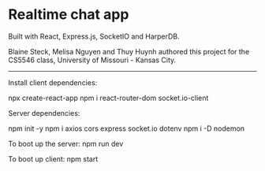 # Realtime chat app

Built with React, Express.js, SocketIO and HarperDB.

Blaine Steck, Melisa Nguyen and Thuy Huynh authored this project for the CS5546 class, University of Missouri - Kansas City.

--------------------------------------------------------------------------------------------------------------------------------

Install client dependencies:

npx create-react-app
npm i react-router-dom socket.io-client

Server dependencies:

npm init -y
npm i axios cors express socket.io dotenv
npm i -D nodemon

To boot up the server:
npm run dev

To boot up client:
npm start

